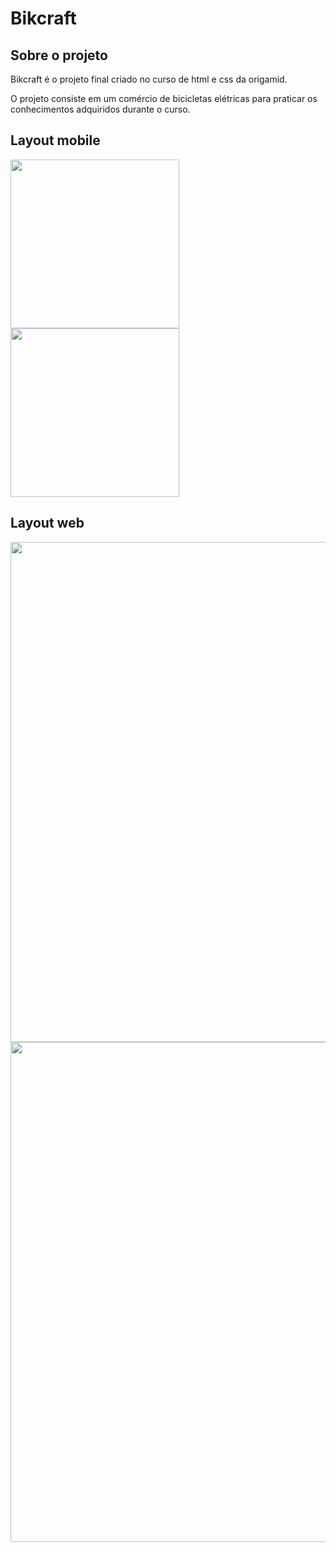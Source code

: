 # Bikcraft 

## Sobre o projeto

Bikcraft é o projeto final criado no curso de html e css da origamid.

O projeto consiste em um comércio de bicicletas elétricas para praticar os conhecimentos adquiridos durante o curso. 

## Layout mobile
<img src="https://github.com/brunocesar2/bikcraft/assets/111947999/ea7bf916-5f36-4db8-9cbe-d7a7fa86225b" width="270px">
<img src="https://github.com/brunocesar2/bikcraft/assets/111947999/a83853dc-cf70-4c8a-926d-c0cbc97cf95f" width="270px">

## Layout web
<img src="https://github.com/brunocesar2/bikcraft/assets/111947999/13b205db-7c8c-4c1c-b3c6-0b68920bd767" width="800px">
<img src="https://github.com/brunocesar2/bikcraft/assets/111947999/cff40b53-fdbf-4981-b8d0-9928b70b0d6e" width="800px">
